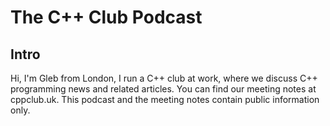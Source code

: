 # The C++ Club Podcast

## Intro

Hi, I'm Gleb from London, I run a C++ club at work, where we discuss C++ programming news and related articles. You can find our meeting notes at cppclub.uk. This podcast and the meeting notes contain public information only.
